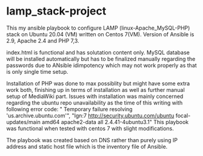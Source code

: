 # lamp_stack-project
This my ansible playbook to configure LAMP (linux-Apache_MySQL-PHP) stack on Ubuntu 20.04 (VM) written on Centos 7(VM).
Version of Ansible is 2.9, Apache 2.4 and PHP 7,3.

index.html is functional and has solutation content only.
MySQL database will be installed automatically but has to be finalized manually regarding the passwords due to ANsible idimpotency which may not work properly as that is only single time setup.

Installation of PHP was done to max possiblity but might have some extra work both, finishing up in terms of installation as well as further manual setup of MediaWiki part.
Issues with installation was mainly concerned regarding the ubuntu repo unavailability as the time of this writing with following error code:
"  Temporary failure resolving 'us.archive.ubuntu.com'", "Ign:7 http://security.ubuntu.com/ubuntu focal-updates/main amd64 apache2-data all 2.4.41-4ubuntu3.1"
This playbook was functional when tested with centos 7 with slight modifications.

The playbook was created based on DNS rather than purely using IP address and static host file which is the inventory file of Ansible.
